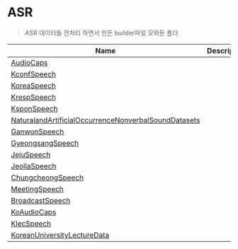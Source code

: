 # ASR

> ASR 데이터들 전처리 하면서 만든 builder파일 모와둔 폴더

| Name                                                                                          | Description |
|-----------------------------------------------------------------------------------------------|-------------|
| [AudioCaps](https://github.com/cdjkim/audiocaps)                                              |             |
| [KconfSpeech](https://aihub.or.kr/aihubdata/data/view.do?currMenu=115&topMenu=100&aihubDataSe=realm&dataSetSn=132) |             |
| [KoreaSpeech](https://aihub.or.kr/aihubdata/data/view.do?currMenu=115&topMenu=100&aihubDataSe=realm&dataSetSn=130) |             |
| [KrespSpeech](https://aihub.or.kr/aihubdata/data/view.do?currMenu=115&topMenu=100&aihubDataSe=realm&dataSetSn=87)  |             |
| [KsponSpeech](https://aihub.or.kr/aihubdata/data/view.do?currMenu=115&topMenu=100&aihubDataSe=realm&dataSetSn=123) |             |
| [NaturalandArtificialOccurrenceNonverbalSoundDatasets](https://aihub.or.kr/aihubdata/data/view.do?currMenu=115&topMenu=100&aihubDataSe=realm&dataSetSn=644) |             |
| [GanwonSpeech](https://aihub.or.kr/aihubdata/data/view.do?currMenu=115&topMenu=100&aihubDataSe=realm&dataSetSn=118) |             |
| [GyeongsangSpeech](https://aihub.or.kr/aihubdata/data/view.do?currMenu=115&topMenu=100&aihubDataSe=realm&dataSetSn=119) |             |
| [JejuSpeech](https://aihub.or.kr/aihubdata/data/view.do?currMenu=115&topMenu=100&aihubDataSe=realm&dataSetSn=121)  |             |
| [JeollaSpeech](https://aihub.or.kr/aihubdata/data/view.do?currMenu=115&topMenu=100&aihubDataSe=realm&dataSetSn=120) |             |
| [ChungcheongSpeech](https://aihub.or.kr/aihubdata/data/view.do?currMenu=115&topMenu=100&aihubDataSe=realm&dataSetSn=122) |             |
| [MeetingSpeech](https://aihub.or.kr/aihubdata/data/view.do?currMenu=115&topMenu=100&aihubDataSe=realm&dataSetSn=464) |             |
| [BroadcastSpeech](https://aihub.or.kr/aihubdata/data/view.do?currMenu=115&topMenu=100&aihubDataSe=realm&dataSetSn=463) |             |
| [KoAudioCaps](https://github.com/cdjkim/audiocaps)                                            |             |
| [KlecSpeech](https://aihub.or.kr/aihubdata/data/view.do?currMenu=115&topMenu=100&aihubDataSe=realm&dataSetSn=115)  |             |
| [KoreanUniversityLectureData](https://aihub.or.kr/aihubdata/data/view.do?currMenu=115&topMenu=100&aihubDataSe=realm&dataSetSn=71627) |             |
